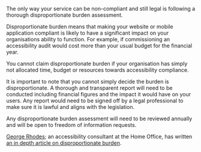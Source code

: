 The only way your service can be non-compliant and still legal is following a thorough disproportionate burden assessment.

Disproportionate burden means that making your website or mobile application compliant is likely to have a significant impact on your organisations ability to function. For example, if commissioning an accessibility audit would cost more than your usual budget for the financial year.

You cannot claim disproportionate burden if your organisation has simply not allocated time, budget or resources towards accessibility compliance.

It is important to note that you cannot simply decide the burden is disproportionate. A thorough and transparent report will need to be conducted including financial figures and the impact it would have on 
your users. Any report would need to be signed off by a legal professional to make sure it is lawful and aligns with the legislation.

Any disproportionate burden assessment will need to be reviewed annually and will be open to freedom of information requests.

[George Rhodes](https://twitter.com/Access_Rhodes); an accessibility consultant at the Home Office, has written [an in depth article on disproportionate burden](https://www.lexdis.org.uk/digital-accessibility/digital-accessibility-regulations/disproportionate-burden/disproportionate-burden-thoughts/).
